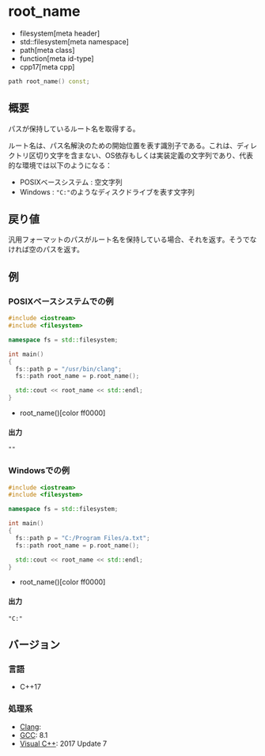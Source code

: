 # root_name
* filesystem[meta header]
* std::filesystem[meta namespace]
* path[meta class]
* function[meta id-type]
* cpp17[meta cpp]

```cpp
path root_name() const;
```

## 概要
パスが保持しているルート名を取得する。

ルート名は、パス名解決のための開始位置を表す識別子である。これは、ディレクトリ区切り文字を含まない、OS依存もしくは実装定義の文字列であり、代表的な環境では以下のようになる：

- POSIXベースシステム : 空文字列
- Windows : `"C:"`のようなディスクドライブを表す文字列


## 戻り値
汎用フォーマットのパスがルート名を保持している場合、それを返す。そうでなければ空のパスを返す。


## 例
### POSIXベースシステムでの例
```cpp example
#include <iostream>
#include <filesystem>

namespace fs = std::filesystem;

int main()
{
  fs::path p = "/usr/bin/clang";
  fs::path root_name = p.root_name();

  std::cout << root_name << std::endl;
}
```
* root_name()[color ff0000]


#### 出力
```
""
```


### Windowsでの例
```cpp example
#include <iostream>
#include <filesystem>

namespace fs = std::filesystem;

int main()
{
  fs::path p = "C:/Program Files/a.txt";
  fs::path root_name = p.root_name();

  std::cout << root_name << std::endl;
}
```
* root_name()[color ff0000]

#### 出力
```
"C:"
```



## バージョン
### 言語
- C++17

### 処理系
- [Clang](/implementation.md#clang):
- [GCC](/implementation.md#gcc): 8.1
- [Visual C++](/implementation.md#visual_cpp): 2017 Update 7
